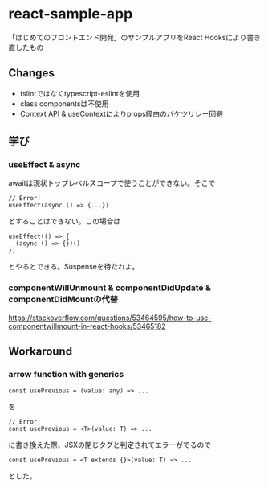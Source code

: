 # react-sample-app
「はじめてのフロントエンド開発」のサンプルアプリをReact Hooksにより書き直したもの
## Changes
- tslintではなくtypescript-eslintを使用
- class componentsは不使用
- Context API & useContextによりprops経由のバケツリレー回避
## 学び
### useEffect & async
awaitは現状トップレベルスコープで使うことができない。そこで
```
// Error!
useEffect(async () => {...})
```
とすることはできない。この場合は
```
useEffect(() => {
  (async () => {})()
})
```
とやるとできる。Suspenseを待たれよ。
### componentWillUnmount & componentDidUpdate & componentDidMountの代替
https://stackoverflow.com/questions/53464595/how-to-use-componentwillmount-in-react-hooks/53465182
## Workaround
### arrow function with generics
```
const usePrevious = (value: any) => ...
```
を
```
// Error!
const usePrevious = <T>(value: T) => ...
```
に書き換えた際、JSXの閉じタグと判定されてエラーがでるので
```
const usePrevious = <T extends {}>(value: T) => ...
```
とした。

